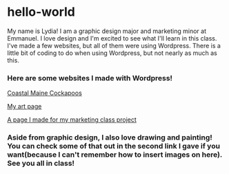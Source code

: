 # hello-world
My name is Lydia! I am a graphic design major and marketing minor at Emmanuel. I love design and I'm excited to see what I'll learn in this class. I've made a few websites, but all of them were using Wordpress. There is a little bit of coding to do when using Wordpress, but not nearly as much as this.
<H3>Here are some websites I made with Wordpress!</H3>
<p><a href="http://coastalmainecockapoos.org">Coastal Maine Cockapoos</a></p>
<p><a href="https://vividlyinspiredart.wordpress.com/">My art page</a></p>
<p><a href="https://streetsmartdevice.wordpress.com/">A page I made for my marketing class project</a></p>
<p><H3>Aside from graphic design, I also love drawing and painting! You can check some of that out in the second link I gave if you want(because I can't remember how to insert images on here). See you all in class!<H3><p>
